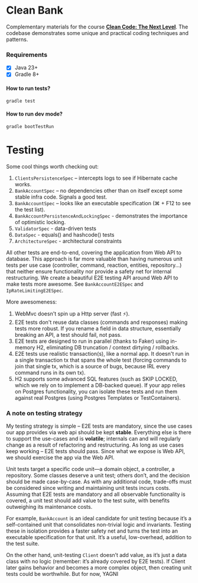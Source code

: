 # Clean Bank

Complementary materials for the course **[Clean Code: The Next Level](https://cleancode.training)**. The codebase
demonstrates some unique and practical coding techniques and patterns.

### Requirements

- [x] Java 23+
- [x] Gradle 8+

#### How to run tests?

```
gradle test
```

#### How to run dev mode?

```
gradle bootTestRun
```

# Testing

Some cool things worth checking out:
1. `ClientsPersistenceSpec` – intercepts logs to see if Hibernate cache works.
1. `BankAccountSpec` – no dependencies other than on itself except some stable infra code. Signals a good test.
1. `BankAccountSpec` – looks like an executable specification (⌘ + F12 to see the test list).
1. `BankAccountPersistenceAndLockingSpec` - demonstrates the importance of optimistic locking.
1. `ValidatorSpec` - data-driven tests
1. `DataSpec` - equals() and hashcode() tests
1. `ArchitectureSpec` - architectural constraints


All other tests are end-to-end, covering the application from Web API to database. This approach is far more valuable than having numerous unit tests per use case (controller, command, reaction, entities, repository...) that neither ensure functionality nor provide a safety net for internal restructuring. We create a beautiful E2E testing API around Web API to make tests more awesome.
See `BankAccountE2ESpec` and `IpRateLimitingE2ESpec`.

More awesomeness:
1. WebMvc doesn't spin up a Http server (fast ⚡).
1. E2E tests don't reuse data classes (commands and responses) making tests more robust. If you rename a field in data structure, essentially breaking an API, a test should fail, not pass.
1. E2E tests are designed to run in parallel (thanks to Faker) using in-memory H2, eliminating DB truncation / context dirtying / rollbacks.
1. E2E tests use realistic transaction(s), like a normal app. It doesn't run in a single transaction tx that spans the whole test (forcing commands to join that single tx, which is a source of bugs, because IRL every command runs in its own tx).
1. H2 supports some advanced SQL features (such as SKIP LOCKED, which we rely on to implement a DB-backed queue). If your app relies on Postgres functionality, you can isolate these tests and run them against real Postgres (using Postgres Templates or TestContainers).

### A note on testing strategy
My testing strategy is simple – E2E tests are mandatory, since the use cases our app provides via web api should be kept **stable**. Everything else is there to support the use-cases and is **volatile**; internals can and will regularly change as a result of refactoring and restructuring. As long as use cases keep working – E2E tests should pass. Since what we expose is Web API, we should exercise the app via the Web API.


Unit tests target a specific code unit—a domain object, a controller, a repository. Some classes deserve a unit test; others don’t, and the decision should be made case-by-case. As with any additional code, trade-offs must be considered since writing and maintaining unit tests incurs costs. Assuming that E2E tests are mandatory and all observable functionality is covered, a unit test should add value to the test suite, with benefits outweighing its maintenance costs.

For example, `BankAccount` is an ideal candidate for unit testing because it’s a self-contained unit that consolidates non-trivial logic and invariants. Testing these in isolation provides a faster safety net and turns the test into an executable specification for that unit. It’s a useful, low-overhead, addition to the test suite.

On the other hand, unit-testing `Client` doesn’t add value, as it’s just a data class with no logic (remember: it’s already covered by E2E tests). If Client later gains behavior and becomes a more complex object, then creating unit tests could be worthwhile. But for now, YAGNI
